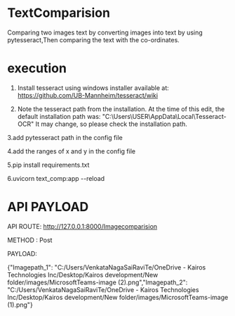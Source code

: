 # TextComparision
Comparing two images text by converting images into text by using pytesseract,Then comparing the text with the co-ordinates. 

# execution

1. Install tesseract using windows installer available at: https://github.com/UB-Mannheim/tesseract/wiki

2. Note the tesseract path from the installation. At the time of this edit, the default installation path was: "C:\Users\USER\AppData\Local\Tesseract-OCR" It may change, so please check the installation path.


3.add pytesseract path in the config file


4.add the ranges of x and y in the config file



5.pip install requirements.txt



6.uvicorn text_comp:app --reload


# API PAYLOAD
API ROUTE:  http://127.0.0.1:8000/Imagecomparision


METHOD : Post


PAYLOAD:


{"Imagepath_1": "C:/Users/VenkataNagaSaiRaviTe/OneDrive - Kairos Technologies Inc/Desktop/Kairos development/New folder/images/MicrosoftTeams-image (2).png","Imagepath_2": "C:/Users/VenkataNagaSaiRaviTe/OneDrive - Kairos Technologies Inc/Desktop/Kairos development/New folder/images/MicrosoftTeams-image (1).png"}

